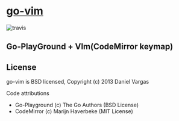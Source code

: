 [go-vim](http://go-vim.appspot.com)
==================================
![travis](https://travis-ci.org/dgv/go-vim.svg?branch=master)

Go-PlayGround + VIm(CodeMirror keymap)
--------------------------------------

License
-------
go-vim is BSD licensed, Copyright (c) 2013 Daniel Vargas

Code attributions
 * Go-Playground (c) The Go Authors (BSD License)
 * CodeMirror (c) Marijn Haverbeke (MIT License)
